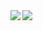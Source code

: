 <a href="#">
  <img align="left" src="https://github-readme-stats.vercel.app/api?username=lgv-0&show_icons=true&count_private=true&include_all_commits=true&theme=material-palenight" />
</a>
<a href="#">
  <img align="left" src="https://github-readme-stats.vercel.app/api/top-langs/?username=lgv-0&theme=material-palenight" />
</a>
